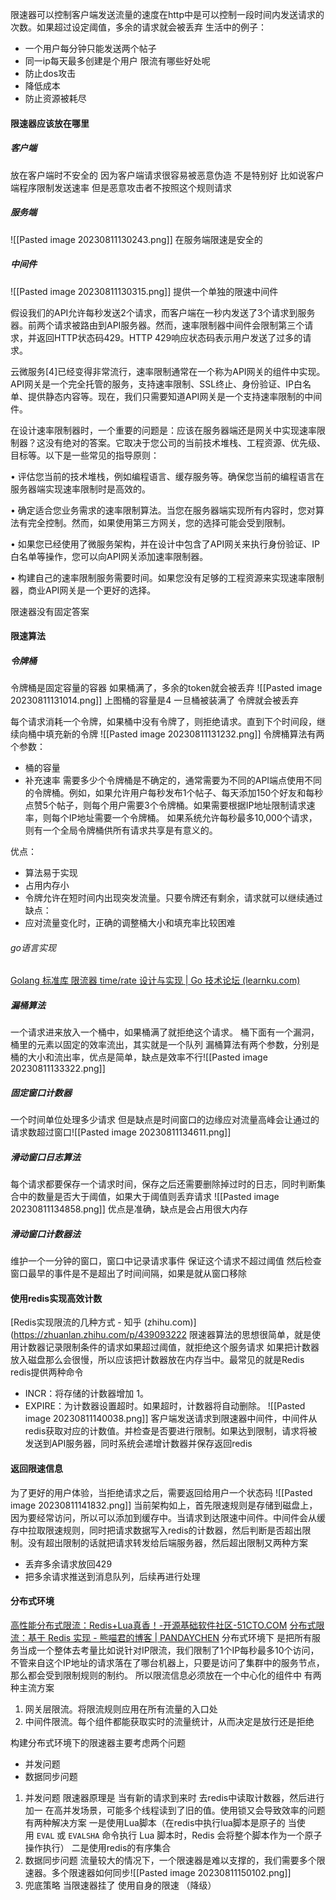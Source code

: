 限速器可以控制客户端发送流量的速度在http中是可以控制一段时间内发送请求的次数。如果超过设定阈值，多余的请求就会被丢弃
生活中的例子：
- 一个用户每分钟只能发送两个帖子
- 同一ip每天最多创建是个用户
限流有哪些好处呢
- 防止dos攻击
- 降低成本
- 防止资源被耗尽

#### 限速器应该放在哪里
##### 客户端
放在客户端时不安全的 因为客户端请求很容易被恶意伪造 不是特别好
比如说客户端程序限制发送速率 但是恶意攻击者不按照这个规则请求
##### 服务端
![[Pasted image 20230811130243.png]]
在服务端限速是安全的

##### 中间件
![[Pasted image 20230811130315.png]]
提供一个单独的限速中间件

假设我们的API允许每秒发送2个请求，而客户端在一秒内发送了3个请求到服务器。前两个请求被路由到API服务器。然而，速率限制器中间件会限制第三个请求，并返回HTTP状态码429。HTTP 429响应状态码表示用户发送了过多的请求。

云微服务[4]已经变得非常流行，速率限制通常在一个称为API网关的组件中实现。API网关是一个完全托管的服务，支持速率限制、SSL终止、身份验证、IP白名单、提供静态内容等。现在，我们只需要知道API网关是一个支持速率限制的中间件。

在设计速率限制器时，一个重要的问题是：应该在服务器端还是网关中实现速率限制器？这没有绝对的答案。它取决于您公司的当前技术堆栈、工程资源、优先级、目标等。以下是一些常见的指导原则：

• 评估您当前的技术堆栈，例如编程语言、缓存服务等。确保您当前的编程语言在服务器端实现速率限制时是高效的。

• 确定适合您业务需求的速率限制算法。当您在服务器端实现所有内容时，您对算法有完全控制。然而，如果使用第三方网关，您的选择可能会受到限制。

• 如果您已经使用了微服务架构，并在设计中包含了API网关来执行身份验证、IP白名单等操作，您可以向API网关添加速率限制器。

• 构建自己的速率限制服务需要时间。如果您没有足够的工程资源来实现速率限制器，商业API网关是一个更好的选择。

限速器没有固定答案

#### 限速算法
##### 令牌桶
令牌桶是固定容量的容器 如果桶满了，多余的token就会被丢弃
![[Pasted image 20230811131014.png]]
上图桶的容量是4 一旦桶被装满了 令牌就会被丢弃

每个请求消耗一个令牌，如果桶中没有令牌了，则拒绝请求。直到下个时间段，继续向桶中填充新的令牌
![[Pasted image 20230811131232.png]]
令牌桶算法有两个参数：
- 桶的容量
- 补充速率
需要多少个令牌桶是不确定的，通常需要为不同的API端点使用不同的令牌桶。例如，如果允许用户每秒发布1个帖子、每天添加150个好友和每秒点赞5个帖子，则每个用户需要3个令牌桶。如果需要根据IP地址限制请求速率，则每个IP地址需要一个令牌桶。  如果系统允许每秒最多10,000个请求，则有一个全局令牌桶供所有请求共享是有意义的。

优点：
- 算法易于实现
- 占用内存小
- 令牌允许在短时间内出现突发流量。只要令牌还有剩余，请求就可以继续通过
缺点：
- 应对流量变化时，正确的调整桶大小和填充率比较困难

###### go语言实现
[Golang 标准库 限流器 time/rate 设计与实现 | Go 技术论坛 (learnku.com)](https://learnku.com/articles/49065)

##### 漏桶算法
一个请求进来放入一个桶中，如果桶满了就拒绝这个请求。
桶下面有一个漏洞，桶里的元素以固定的效率流出，其实就是一个队列
漏桶算法有两个参数，分别是桶的大小和流出率，优点是简单，缺点是效率不行![[Pasted image 20230811133322.png]]

##### 固定窗口计数器
一个时间单位处理多少请求  但是缺点是时间窗口的边缘应对流量高峰会让通过的请求数超过窗口![[Pasted image 20230811134611.png]]

##### 滑动窗口日志算法
每个请求都要保存一个请求时间，保存之后还需要删除掉过时的日志，同时判断集合中的数量是否大于阈值，如果大于阈值则丢弃请求
![[Pasted image 20230811134858.png]]
优点是准确，缺点是会占用很大内存

##### 滑动窗口计数器法
维护一个一分钟的窗口，窗口中记录请求事件  保证这个请求不超过阈值 然后检查窗口最早的事件是不是超出了时间间隔，如果是就从窗口移除

#### 使用redis实现高效计数
[Redis实现限流的几种方式 - 知乎 (zhihu.com)](https://zhuanlan.zhihu.com/p/439093222
限速器算法的思想很简单，就是使用计数器记录限制条件的请求如果超过阈值，就拒绝这个服务请求
如果把计数器放入磁盘那么会很慢，所以应该把计数器放在内存当中。最常见的就是Redis
redis提供两种命令
- INCR：将存储的计数器增加 1。
- EXPIRE：为计数器设置超时。如果超时，计数器将自动删除。
![[Pasted image 20230811140038.png]]
客户端发送请求到限速器中间件，中间件从redis获取对应的计数值。并检查是否要进行限制。如果达到限制，请求将被发送到API服务器，同时系统会递增计数器并保存返回redis

#### 返回限速信息
为了更好的用户体验，当拒绝请求之后，需要返回给用户一个状态码
![[Pasted image 20230811141832.png]]
当前架构如上，首先限速规则是存储到磁盘上，因为要经常访问，所以可以添加到缓存中。当请求到达限速中间件。中间件会从缓存中拉取限速规则，同时把请求数据写入redis的计数器，然后判断是否超出限制。没有超出限制的话就把请求转发给后端服务器，然后超出限制又两种方案 
- 丢弃多余请求放回429 
- 把多余请求推送到消息队列，后续再进行处理

#### 分布式环境

[高性能分布式限流：Redis+Lua真香！-开源基础软件社区-51CTO.COM](https://ost.51cto.com/posts/18446)
[分布式限流：基于 Redis 实现 - 熊喵君的博客 | PANDAYCHEN](https://pandaychen.github.io/2020/09/21/A-DISTRIBUTE-GOREDIS-RATELIMITER-ANALYSIS/)
分布式环境下 是把所有服务当成一个整体去考量比如说针对IP限流，我们限制了1个IP每秒最多10个访问，不管来自这个IP地址的请求落在了哪台机器上，只要是访问了集群中的服务节点，那么都会受到限制规则的制约。 所以限流信息必须放在一个中心化的组件中
有两种主流方案
1. 网关层限流。将限流规则应用在所有流量的入口处
2. 中间件限流。每个组件都能获取实时的流量统计，从而决定是放行还是拒绝

构建分布式环境下的限速器主要考虑两个问题
- 并发问题
- 数据同步问题
1. 并发问题  限速器原理是 当有新的请求到来时 去redis中读取计数器，然后进行加一 在高并发场景，可能多个线程读到了旧的值。使用锁又会导致效率的问题  有两种解决方案 一是使用Lua脚本（在redis中执行lua脚本是原子的 当使用 `EVAL` 或 `EVALSHA` 命令执行 Lua 脚本时，Redis 会将整个脚本作为一个原子操作执行） 二是使用redis的有序集合
2. 数据同步问题
	流量较大的情况下，一个限速器是难以支撑的，我们需要多个限速器。多个限速器如何同步![[Pasted image 20230811150102.png]]
3. 兜底策略  当限速器挂了  使用自身的限速 （降级）